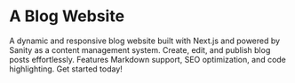 # A Blog Website

A dynamic and responsive blog website built with Next.js and powered by Sanity as a content management system. Create, edit, and publish blog posts effortlessly. Features Markdown support, SEO optimization, and code highlighting. Get started today!
